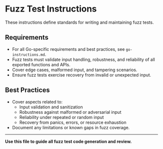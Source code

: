 # Fuzz Test Instructions

These instructions define standards for writing and maintaining fuzz tests.

## Requirements
- For all Go-specific requirements and best practices, see `go-instructions.md`.
- Fuzz tests must validate input handling, robustness, and reliability of all exported functions and APIs.
- Cover edge cases, malformed input, and tampering scenarios.
- Ensure fuzz tests exercise recovery from invalid or unexpected input.

## Best Practices
- Cover aspects related to:
  - Input validation and sanitization
  - Robustness against malformed or adversarial input
  - Reliability under repeated or random input
  - Recovery from panics, errors, or resource exhaustion
- Document any limitations or known gaps in fuzz coverage.

---

**Use this file to guide all fuzz test code generation and review.**
